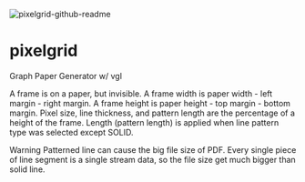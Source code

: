 ![pixelgrid-github-readme](https://github.com/uhwang/pixelgrid/assets/43251090/4da139ca-3fe4-4aeb-9d64-01ad3551ac63)

# pixelgrid
Graph Paper Generator w/ vgl

A frame is on a paper, but invisible. A frame width is paper width - left margin - right margin. A frame height is paper height - top margin - bottom margin. Pixel size, line thickness, and pattern length are the percentage of a height of the frame. Length (pattern length) is applied when line pattern type was selected except SOLID. 

Warning
Patterned line can cause the big file size of PDF. Every single piece of line segment is a single stream data, so the file size get much bigger than solid line. 

